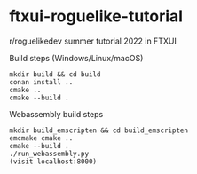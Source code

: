 # ftxui-roguelike-tutorial
r/roguelikedev summer tutorial 2022 in FTXUI

Build steps (Windows/Linux/macOS)
```
mkdir build && cd build
conan install ..
cmake ..
cmake --build .
```

Webassembly build steps
```
mkdir build_emscripten && cd build_emscripten
emcmake cmake ..
cmake --build .
./run_webassembly.py
(visit localhost:8000)
```

